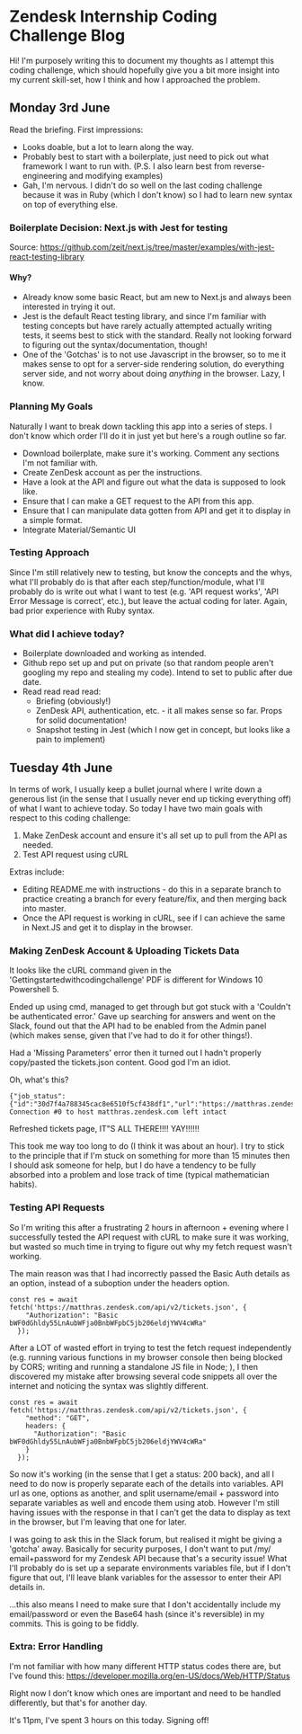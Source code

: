 # Zendesk Internship Coding Challenge Blog

Hi! I'm purposely writing this to document my thoughts as I attempt this coding challenge, which should hopefully give you a bit more insight into my current skill-set, how I think and how I approached the problem.

## Monday 3rd June

Read the briefing. First impressions: 

* Looks doable, but a lot to learn along the way.
* Probably best to start with a boilerplate, just need to pick out what framework I want to run with. (P.S. I also learn best from reverse-engineering and modifying examples)
* Gah, I'm nervous. I didn't do so well on the last coding challenge because it was in Ruby (which I don't know) so I had to learn new syntax on top of everything else. 

### Boilerplate Decision: Next.js with Jest for testing 

Source: https://github.com/zeit/next.js/tree/master/examples/with-jest-react-testing-library

#### Why?

* Already know some basic React, but am new to Next.js and always been interested in trying it out.
* Jest is the default React testing library, and since I'm familiar with testing concepts but have rarely actually attempted actually writing tests, it seems best to stick with the standard. Really not looking forward to figuring out the syntax/documentation, though!
* One of the 'Gotchas' is to not use Javascript in the browser, so to me it makes sense to opt for a server-side rendering solution, do everything server side, and not worry about doing *anything* in the browser. Lazy, I know.

### Planning My Goals

Naturally I want to break down tackling this app into a series of steps. I don't know which order I'll do it in just yet but here's a rough outline so far.

* Download boilerplate, make sure it's working. Comment any sections I'm not familiar with.
* Create ZenDesk account as per the instructions.
* Have a look at the API and figure out what the data is supposed to look like.
* Ensure that I can make a GET request to the API from this app.
* Ensure that I can manipulate data gotten from API and get it to display in a simple format.
* Integrate Material/Semantic UI

### Testing Approach

Since I'm still relatively new to testing, but know the concepts and the whys, what I'll probably do is that after each step/function/module, what I'll probably do is write out what I want to test (e.g. 'API request works', 'API Error Message is correct', etc.), but leave the actual coding for later. Again, bad prior experience with Ruby syntax.

### What did I achieve today?

* Boilerplate downloaded and working as intended.
* Github repo set up and put on private (so that random people aren't googling my repo and stealing my code). Intend to set to public after due date.
* Read read read read:
  * Briefing (obviously!)
  * ZenDesk API, authentication, etc. - it all makes sense so far. Props for solid documentation!
  * Snapshot testing in Jest (which I now get in concept, but looks like a pain to implement)

## Tuesday 4th June

In terms of work, I usually keep a bullet journal where I write down a generous list (in the sense that I usually never end up ticking everything off) of what I want to achieve today. So today I have two main goals with respect to this coding challenge:

1. Make ZenDesk account and ensure it's all set up to pull from the API as needed.
2. Test API request using cURL

Extras include:

* Editing README.me with instructions - do this in a separate branch to practice creating a branch for every feature/fix, and then merging back into master.
* Once the API request is working in cURL, see if I can achieve the same in Next.JS and get it to display in the browser.

### Making ZenDesk Account & Uploading Tickets Data

It looks like the cURL command given in the 'Gettingstartedwithcodingchallenge' PDF is different for Windows 10 Powershell 5.

Ended up using cmd, managed to get through but got stuck with a 'Couldn't be authenticated error.' Gave up searching for answers and went on the Slack, found out that the API had to be enabled from the Admin panel (which makes sense, given that I've had to do it for other things!).

Had a 'Missing Parameters' error then it turned out I hadn't properly copy/pasted the tickets.json content. Good god I'm an idiot.

Oh, what's this?

```
{"job_status":{"id":"30d7f4a788345cac8e6510f5cf438df1","url":"https://matthras.zendesk.com/api/v2/job_statuses/30d7f4a788345cac8e6510f5cf438df1.json","total":null,"progress":null,"status":"queued","message":null,"results":null}}* Connection #0 to host matthras.zendesk.com left intact
```

Refreshed tickets page, IT"S ALL THERE!!!! YAY!!!!!!

This took me way too long to do (I think it was about an hour). I try to stick to the principle that if I'm stuck on something for more than 15 minutes then I should ask someone for help, but I do have a tendency to be fully absorbed into a problem and lose track of time (typical mathematician habits).

### Testing API Requests

So I'm writing this after a frustrating 2 hours in afternoon + evening where I successfully tested the API request with cURL to make sure it was working, but wasted so much time in trying to figure out why my fetch request wasn't working. 

The main reason was that I had incorrectly passed the Basic Auth details as an option, instead of a suboption under the headers option.

```
const res = await fetch('https://matthras.zendesk.com/api/v2/tickets.json', {
    "Authorization": "Basic bWF0dGhldy55LnAubWFja0BnbWFpbC5jb206eldjYWV4cWRa"
  });
```

After a LOT of wasted effort in trying to test the fetch request independently (e.g. running various functions in my browser console then being blocked by CORS; writing and running a standalone JS file in Node; ), I then discovered my mistake after browsing several code snippets all over the internet and noticing the syntax was slightly different.

```
const res = await fetch('https://matthras.zendesk.com/api/v2/tickets.json', {
    "method": "GET",
    headers: {
      "Authorization": "Basic bWF0dGhldy55LnAubWFja0BnbWFpbC5jb206eldjYWV4cWRa"
    }
  });
```

So now it's working (in the sense that I get a status: 200 back), and all I need to do now is properly separate each of the details into variables. API url as one, options as another, and split username/email + password into separate variables as well and encode them using atob. However I'm still having issues with the  response in that I can't get the data to display as text in the browser, but I'm leaving that one for later.

I was going to ask this in the Slack forum, but realised it might be giving a 'gotcha' away. Basically for security purposes, I don't want to put /my/ email+password for my Zendesk API because that's a security issue! What I'll probably do is set up a separate environments variables file, but if I don't figure that out, I'll leave blank variables for the assessor to enter their API details in.

...this also means I need to make sure that I don't accidentally include my email/password or even the Base64 hash (since it's reversible) in my commits. This is going to be fiddly.

### Extra: Error Handling

I'm not familiar with how many different HTTP status codes there are, but I've found this: https://developer.mozilla.org/en-US/docs/Web/HTTP/Status

Right now I don't know which ones are important and need to be handled differently, but that's for another day.

It's 11pm, I've spent 3 hours on this today. Signing off!